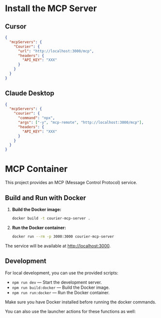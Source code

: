 # Install the MCP Server

## Cursor

```json
{
  "mcpServers": {
    "Courier": {
      "url": "http://localhost:3000/mcp",
      "headers": {
        "API_KEY": "XXX"
      }
    }
  }
}
```

## Claude Desktop

```json
{
  "mcpServers": {
    "courier": {
      "command": "npx",
      "args": ["-y", "mcp-remote", "http://localhost:3000/mcp"],
      "headers": {
        "API_KEY": "XXX"
      }
    }
  }
}
```

# MCP Container

This project provides an MCP (Message Control Protocol) service.

## Build and Run with Docker

1. **Build the Docker image:**

   ```sh
   docker build -t courier-mcp-server .
   ```

2. **Run the Docker container:**

   ```sh
   docker run --rm -p 3000:3000 courier-mcp-server
   ```

The service will be available at [http://localhost:3000](http://localhost:3000).

## Development

For local development, you can use the provided scripts:

- `npm run dev` — Start the development server.
- `npm run build:docker` — Build the Docker image.
- `npm run run:docker` — Run the Docker container.

Make sure you have Docker installed before running the docker commands.

You can also use the launcher actions for these functions as well: